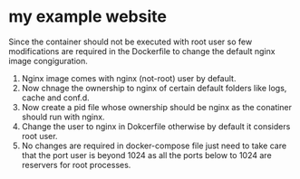 # my example website

Since the container should not be executed with root user so few modifications are required in the Dockerfile to change the default nginx image congiguration.
1) Nginx image comes with nginx (not-root) user by default.
2) Now chnage the ownership to nginx  of certain default folders like logs, cache and conf.d. 
3) Now create a pid file whose ownership should be nginx as the conatiner should run with nginx.
4) Change the user to nginx in Dokcerfile otherwise by default it considers root user.
5) No changes are required in docker-compose file just need to take care that the port user is beyond 1024 as all the ports below to 1024 are reservers for root processes.
